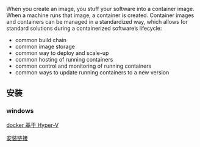 When you create an image, you stuff your software into a container image. When a machine runs that image, a container is created. Container images and containers can be managed in a standardized way, which allows for standard solutions during a containerized software’s lifecycle:

* common build chain
* common image storage
* common way to deploy and scale-up
* common hosting of running containers
* common control and monitoring of running containers
* common ways to update running containers to a new version

## 安装

### windows

[docker 基于 Hyper-V](https://docs.microsoft.com/en-us/virtualization/hyper-v-on-windows/about/)

[安装链接](https://docs.docker.com/desktop/windows/install/)

